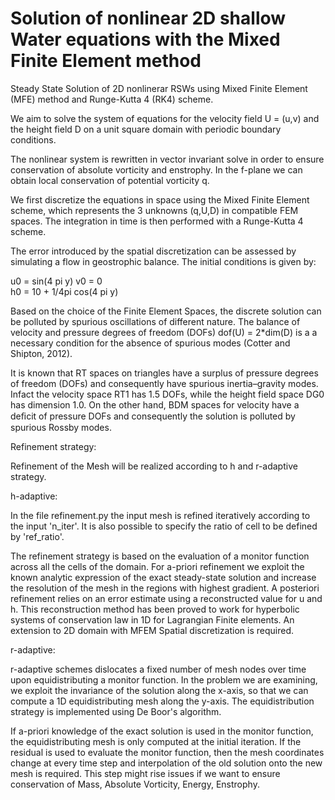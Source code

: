 # Solution of nonlinear 2D shallow Water equations with the Mixed Finite Element method

Steady State Solution of 2D nonlinerar RSWs using Mixed Finite Element (MFE) method and Runge-Kutta 4 (RK4) scheme.

We aim to solve the system of equations for the velocity field U = (u,v) and the height field D on a unit square domain with periodic boundary conditions.

The nonlinear system is rewritten in vector invariant solve in order to ensure conservation of absolute vorticity and enstrophy. In the f-plane we can obtain local conservation of potential vorticity q.


We first discretize the equations in space using the Mixed Finite Element scheme, which represents the 3 unknowns (q,U,D) in compatible FEM spaces. The integration in time is then performed with a Runge-Kutta 4 scheme. 

The error introduced by the spatial discretization can be assessed by simulating a flow in geostrophic balance. The initial conditions is given by:

u0 = sin(4 pi y)  v0 = 0    
h0 = 10 + 1/4pi cos(4 pi y)

Based on the choice of the Finite Element Spaces, the discrete solution can be polluted by spurious oscillations of different nature. The balance of velocity and pressure degrees of freedom (DOFs) dof(U) = 2*dim(D) is a a necessary condition for the absence of spurious modes (Cotter and Shipton, 2012).

It is known that RT spaces on triangles have a surplus of pressure degrees of freedom (DOFs) and consequently have
spurious inertia–gravity modes. Infact the velocity space RT1 has 1.5 DOFs, while the height field space DG0 has dimension 1.0. On the other hand, BDM spaces for velocity have a deﬁcit of pressure DOFs and consequently the solution is polluted by spurious Rossby modes.


Refinement strategy:


Refinement of the Mesh will be realized according to h and r-adaptive strategy.

h-adaptive:

In the file refinement.py the input mesh is refined iteratively according to the input 'n_iter'. It is also possible to specify the ratio of cell to be defined by 'ref_ratio'.

The refinement strategy is based on the evaluation of a monitor function across all the cells of the domain. For a-priori refinement we exploit the known analytic expression of the exact steady-state solution and increase the resolution of the mesh in the regions with highest gradient. A posteriori refinement relies on an error estimate using a reconstructed value for u and h. This reconstruction method has been proved to work for hyperbolic systems of conservation law in 1D for Lagrangian Finite elements. An extension to 2D domain with MFEM Spatial discretization is required.


r-adaptive:

r-adaptive schemes dislocates a fixed number of mesh nodes over time upon equidistributing a monitor function. 
In the problem we are examining, we exploit the invariance of the solution along the x-axis, so that we can compute a 1D equidistributing mesh along the y-axis. The equidistribution strategy is implemented using De Boor's algorithm.


If a-priori knowledge of the exact solution is used in the monitor function, the equidistributing mesh is only computed at the initial iteration. If the residual is used to evaluate the monitor function, then the mesh coordinates change at every time step and interpolation of the old solution onto the new mesh is required. This step might rise issues if we want to ensure conservation of Mass, Absolute Vorticity, Energy, Enstrophy.
